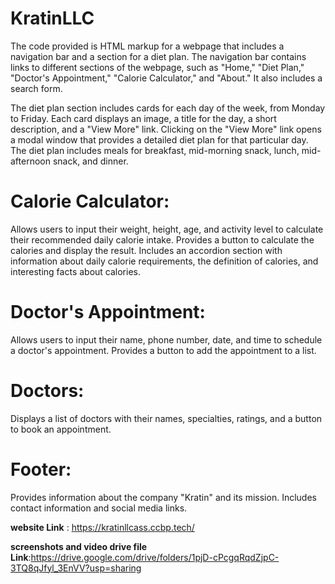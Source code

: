 # KratinLLC

 The code provided is HTML markup for a webpage that includes a navigation bar and a section for a diet plan. The navigation bar contains links to different sections of the webpage, such as "Home," "Diet Plan," "Doctor's Appointment," "Calorie Calculator," and "About." It also includes a search form.

 The diet plan section includes cards for each day of the week, from Monday to Friday. Each card displays an image, a title for the day, a short description, and a "View More" link. Clicking on the "View More" link opens a modal window that provides a detailed diet plan for that particular day. The diet plan includes meals for breakfast, mid-morning snack, lunch, mid-afternoon snack, and dinner.


# Calorie Calculator:

Allows users to input their weight, height, age, and activity level to calculate their recommended daily calorie intake.
Provides a button to calculate the calories and display the result.
Includes an accordion section with information about daily calorie requirements, the definition of calories, and interesting facts about calories.

# Doctor's Appointment:

Allows users to input their name, phone number, date, and time to schedule a doctor's appointment.
Provides a button to add the appointment to a list.

# Doctors:

Displays a list of doctors with their names, specialties, ratings, and a button to book an appointment.

# Footer:

Provides information about the company "Kratin" and its mission.
Includes contact information and social media links.

**website Link** : https://kratinllcass.ccbp.tech/

**screenshots and video drive file Link**:https://drive.google.com/drive/folders/1pjD-cPcgqRqdZjpC-3TQ8qJfyl_3EnVV?usp=sharing


